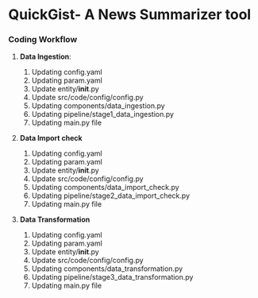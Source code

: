 # QuickGist- A News Summarizer tool

### **Coding Workflow**

1. **Data Ingestion**:
    1. Updating config.yaml
    2. Updating param.yaml
    3. Update entity/__init__.py
    4. Update src/code/config/config.py
    5. Updating components/data_ingestion.py
    6. Updating pipeline/stage1_data_ingestion.py
    7. Updating main.py file

2. **Data Import check**
    1. Updating config.yaml
    2. Updating param.yaml
    3. Update entity/__init__.py
    4. Update src/code/config/config.py
    5. Updating components/data_import_check.py
    6. Updating pipeline/stage2_data_import_check.py
    7. Updating main.py file

3. **Data Transformation**
    1. Updating config.yaml
    2. Updating param.yaml
    3. Update entity/__init__.py
    4. Update src/code/config/config.py
    5. Updating components/data_transformation.py
    6. Updating pipeline/stage3_data_transformation.py
    7. Updating main.py file
